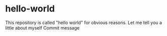 # hello-world
This repository is called "hello world" for obvious reasons.
Let me tell you a little about myself
Commit message
